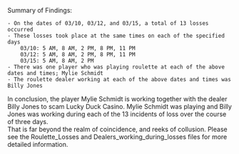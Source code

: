 Summary of Findings:

	- On the dates of 03/10, 03/12, and 03/15, a total of 13 losses occurred
	- These losses took place at the same times on each of the specified days
		03/10: 5 AM, 8 AM, 2 PM, 8 PM, 11 PM
		03/12: 5 AM, 8 AM, 2 PM, 8 PM, 11 PM
		03/15: 5 AM, 8 AM, 2 PM
	- There was one player who was playing roulette at each of the above dates and times; Mylie Schmidt
	- The roulette dealer working at each of the above dates and times was Billy Jones

In conclusion, the player Mylie Schmidt is working together with the dealer Billy Jones to scam Lucky Duck Casino.  Mylie Schmidt was playing and Billy Jones was working during each of the 13 incidents of loss over the course of three days.  
That is far beyond the realm of coincidence, and reeks of collusion.  Please see the Roulette_Losses and Dealers_working_during_losses files for more detailed information.
